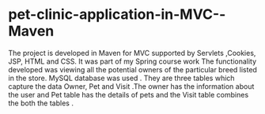 # pet-clinic-application-in-MVC--Maven

The project is developed in Maven for MVC supported by  Servlets ,Cookies, JSP, HTML and CSS. It was part of my Spring course work
The functionality developed was viewing all the potential owners of the particular breed  listed in the store. MySQL database 
was used  . They are three tables which capture the data Owner, Pet and Visit .The owner has the information about the user and Pet 
table has the details of pets and the Visit table combines the both the tables .
